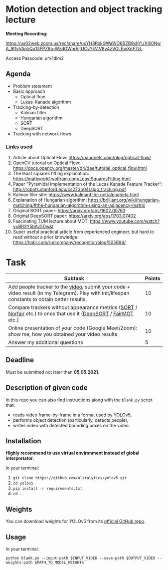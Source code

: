 # Motion detection and object tracking lecture

**Meeting Recording:**

https://us02web.zoom.us/rec/share/uxYH8RxkGWaWO6BZB9xhYUX4i0NwA_9I1vVAnzQu13FPZ8a-WzdGWnrhjtUCvYkV.V8y4zVOLEwXnF7zL

Access Passcode: u^k1dim2

## Agenda
- Problem statement
- Basic approach
    - Optical flow
    - Lukas-Kanade algorithm
- Tracking-by-detection
    - Kalman filter
    - Hungarian algorithm
    - SORT
    - DeepSORT
- Tracking with network flows

### Links used
1. Article about Optical Flow: https://nanonets.com/blog/optical-flow/
2. OpenCV tutorial on Optical Flow: https://docs.opencv.org/master/d4/dee/tutorial_optical_flow.html
3. The least squares fitting explanation: https://mathworld.wolfram.com/LeastSquaresFitting.html
4. Paper "Pyramidal Implementation of the Lucas Kanade Feature Tracker": http://robots.stanford.edu/cs223b04/algo_tracking.pdf
5. Kalman filer site: https://www.kalmanfilter.net/alphabeta.html
6. Explanation of Hungarian algorithm: https://brilliant.org/wiki/hungarian-matching/#the-hungarian-algorithm-using-an-adjacency-matrix
7. Original SORT paper: https://arxiv.org/abs/1602.00763
8. Original DeepSORT paper: https://arxiv.org/abs/1703.07402
9. Fascinating TUM lecture about MOT: https://www.youtube.com/watch?v=BR3Y5bAz5Dw&t
10. Super useful practical article from experienced engineer,
 but hard to read without a prior knowledge: https://habr.com/ru/company/recognitor/blog/505694/


# Task
|Subtask|Points|
|-------|--------|
|Add people tracker to the [video](https://github.com/opencv/opencv/blob/master/samples/data/vtest.avi), submit your code + video result (in my Telegram). Play with init/lifespan constants to obtain better results.|10|
|Compare trackers without appearance metrics ([SORT](https://github.com/abewley/sort) / [Norfair](https://github.com/tryolabs/norfair) etc.) to ones that use it ([DeepSORT](https://github.com/nwojke/deep_sort) / [FairMOT](https://github.com/ifzhang/FairMOT) etc.)|10|
|Online presentation of your code (Google Meet/Zoom): show me, how you obtained your video results|10|
|Answer my additional questions|5|

## Deadline
Must be submitted not later than **05.05.2021**.

## Description of given code
In this repo you can also find instructions along with the `blank.py` script that:
- reads video frame-by-frame in a format used by YOLOv5,
- performs object detection (particularly, detects people),
- writes video with detected bounding boxes on the video.

## Installation
**Highly recommend to use virtual environment instead of global interpretator.**

In your terminal:
1. `git clone https://github.com/ultralytics/yolov5.git`
2. `cd yolov5`
3. `pip install -r requirements.txt`
4. `cd ..`

## Weights
You can download weights for YOLOv5 from its [official GitHub repo](https://github.com/ultralytics/yolov5/releases).

## Usage
In your terminal:

`python blank.py --input-path $INPUT_VIDEO --save-path $OUTPUT_VIDEO --weights-path $PATH_TO_MODEL_WEIGHTS`
